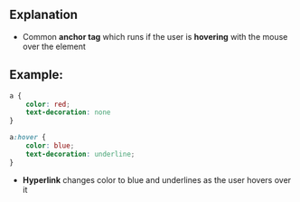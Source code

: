 ## Explanation

- Common **anchor tag** which runs if the user is **hovering** with the mouse over the element

## Example:

```css
a {
	color: red;
	text-decoration: none
}

a:hover {
	color: blue;
	text-decoration: underline;
}
```

- **Hyperlink** changes color to blue and underlines as the user hovers over it
